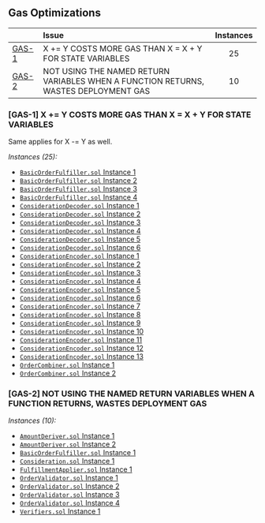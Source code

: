 ## Gas Optimizations

| |Issue|Instances|
|-|:-|:-:|
| [GAS-1](#GAS-1) | X += Y COSTS MORE GAS THAN X = X + Y FOR STATE VARIABLES | 25 |
| [GAS-2](#GAS-2) | NOT USING THE NAMED RETURN VARIABLES WHEN A FUNCTION RETURNS, WASTES DEPLOYMENT GAS | 10 |

### [GAS-1] X += Y COSTS MORE GAS THAN X = X + Y FOR STATE VARIABLES

Same applies for X -= Y as well.

*Instances (25):*
* [`BasicOrderFulfiller.sol` Instance 1](https://github.com/ProjectOpenSea/seaport/blob/5de7302bc773d9821ba4759e47fc981680911ea0/contracts/lib/BasicOrderFulfiller.sol#L941)
* [`BasicOrderFulfiller.sol` Instance 2](https://github.com/ProjectOpenSea/seaport/blob/5de7302bc773d9821ba4759e47fc981680911ea0/contracts/lib/BasicOrderFulfiller.sol#L1112)
* [`BasicOrderFulfiller.sol` Instance 3](https://github.com/ProjectOpenSea/seaport/blob/5de7302bc773d9821ba4759e47fc981680911ea0/contracts/lib/BasicOrderFulfiller.sol#L965)
* [`BasicOrderFulfiller.sol` Instance 4](https://github.com/ProjectOpenSea/seaport/blob/5de7302bc773d9821ba4759e47fc981680911ea0/contracts/lib/BasicOrderFulfiller.sol#L1097)
* [`ConsiderationDecoder.sol` Instance 1](https://github.com/ProjectOpenSea/seaport/blob/5de7302bc773d9821ba4759e47fc981680911ea0/contracts/lib/ConsiderationDecoder.sol#L399)
* [`ConsiderationDecoder.sol` Instance 2](https://github.com/ProjectOpenSea/seaport/blob/5de7302bc773d9821ba4759e47fc981680911ea0/contracts/lib/ConsiderationDecoder.sol#L498)
* [`ConsiderationDecoder.sol` Instance 3](https://github.com/ProjectOpenSea/seaport/blob/5de7302bc773d9821ba4759e47fc981680911ea0/contracts/lib/ConsiderationDecoder.sol#L538)
* [`ConsiderationDecoder.sol` Instance 4](https://github.com/ProjectOpenSea/seaport/blob/5de7302bc773d9821ba4759e47fc981680911ea0/contracts/lib/ConsiderationDecoder.sol#L630)
* [`ConsiderationDecoder.sol` Instance 5](https://github.com/ProjectOpenSea/seaport/blob/5de7302bc773d9821ba4759e47fc981680911ea0/contracts/lib/ConsiderationDecoder.sol#L673)
* [`ConsiderationDecoder.sol` Instance 6](https://github.com/ProjectOpenSea/seaport/blob/5de7302bc773d9821ba4759e47fc981680911ea0/contracts/lib/ConsiderationDecoder.sol#L744)
* [`ConsiderationEncoder.sol` Instance 1](https://github.com/ProjectOpenSea/seaport/blob/5de7302bc773d9821ba4759e47fc981680911ea0/contracts/lib/ConsiderationEncoder.sol#L134)
* [`ConsiderationEncoder.sol` Instance 2](https://github.com/ProjectOpenSea/seaport/blob/5de7302bc773d9821ba4759e47fc981680911ea0/contracts/lib/ConsiderationEncoder.sol#L155)
* [`ConsiderationEncoder.sol` Instance 3](https://github.com/ProjectOpenSea/seaport/blob/5de7302bc773d9821ba4759e47fc981680911ea0/contracts/lib/ConsiderationEncoder.sol#L172)
* [`ConsiderationEncoder.sol` Instance 4](https://github.com/ProjectOpenSea/seaport/blob/5de7302bc773d9821ba4759e47fc981680911ea0/contracts/lib/ConsiderationEncoder.sol#L240)
* [`ConsiderationEncoder.sol` Instance 5](https://github.com/ProjectOpenSea/seaport/blob/5de7302bc773d9821ba4759e47fc981680911ea0/contracts/lib/ConsiderationEncoder.sol#L259)
* [`ConsiderationEncoder.sol` Instance 6](https://github.com/ProjectOpenSea/seaport/blob/5de7302bc773d9821ba4759e47fc981680911ea0/contracts/lib/ConsiderationEncoder.sol#L273)
* [`ConsiderationEncoder.sol` Instance 7](https://github.com/ProjectOpenSea/seaport/blob/5de7302bc773d9821ba4759e47fc981680911ea0/contracts/lib/ConsiderationEncoder.sol#L287)
* [`ConsiderationEncoder.sol` Instance 8](https://github.com/ProjectOpenSea/seaport/blob/5de7302bc773d9821ba4759e47fc981680911ea0/contracts/lib/ConsiderationEncoder.sol#L379)
* [`ConsiderationEncoder.sol` Instance 9](https://github.com/ProjectOpenSea/seaport/blob/5de7302bc773d9821ba4759e47fc981680911ea0/contracts/lib/ConsiderationEncoder.sol#L400)
* [`ConsiderationEncoder.sol` Instance 10](https://github.com/ProjectOpenSea/seaport/blob/5de7302bc773d9821ba4759e47fc981680911ea0/contracts/lib/ConsiderationEncoder.sol#L413)
* [`ConsiderationEncoder.sol` Instance 11](https://github.com/ProjectOpenSea/seaport/blob/5de7302bc773d9821ba4759e47fc981680911ea0/contracts/lib/ConsiderationEncoder.sol#L429)
* [`ConsiderationEncoder.sol` Instance 12](https://github.com/ProjectOpenSea/seaport/blob/5de7302bc773d9821ba4759e47fc981680911ea0/contracts/lib/ConsiderationEncoder.sol#L514)
* [`ConsiderationEncoder.sol` Instance 13](https://github.com/ProjectOpenSea/seaport/blob/5de7302bc773d9821ba4759e47fc981680911ea0/contracts/lib/ConsiderationEncoder.sol#L523)
* [`OrderCombiner.sol` Instance 1](https://github.com/ProjectOpenSea/seaport/blob/5de7302bc773d9821ba4759e47fc981680911ea0/contracts/lib/OrderCombiner.sol#L230)
* [`OrderCombiner.sol` Instance 2](https://github.com/ProjectOpenSea/seaport/blob/5de7302bc773d9821ba4759e47fc981680911ea0/contracts/lib/OrderCombiner.sol#L451)

### [GAS-2] NOT USING THE NAMED RETURN VARIABLES WHEN A FUNCTION RETURNS, WASTES DEPLOYMENT GAS

*Instances (10):*
* [`AmountDeriver.sol` Instance 1](https://github.com/ProjectOpenSea/seaport/blob/5de7302bc773d9821ba4759e47fc981680911ea0/contracts/lib/AmountDeriver.sol#L44)
* [`AmountDeriver.sol` Instance 2](https://github.com/ProjectOpenSea/seaport/blob/5de7302bc773d9821ba4759e47fc981680911ea0/contracts/lib/AmountDeriver.sol#L113)
* [`BasicOrderFulfiller.sol` Instance 1](https://github.com/ProjectOpenSea/seaport/blob/5de7302bc773d9821ba4759e47fc981680911ea0/contracts/lib/BasicOrderFulfiller.sol#L311)
* [`Consideration.sol` Instance 1](https://github.com/ProjectOpenSea/seaport/blob/5de7302bc773d9821ba4759e47fc981680911ea0/contracts/lib/Consideration.sol#L703)
* [`FulfillmentApplier.sol` Instance 1](https://github.com/ProjectOpenSea/seaport/blob/5de7302bc773d9821ba4759e47fc981680911ea0/contracts/lib/FulfillmentApplier.sol#L53)
* [`OrderValidator.sol` Instance 1](https://github.com/ProjectOpenSea/seaport/blob/5de7302bc773d9821ba4759e47fc981680911ea0/contracts/lib/OrderValidator.sol#L115)
* [`OrderValidator.sol` Instance 2](https://github.com/ProjectOpenSea/seaport/blob/5de7302bc773d9821ba4759e47fc981680911ea0/contracts/lib/OrderValidator.sol#L478)
* [`OrderValidator.sol` Instance 3](https://github.com/ProjectOpenSea/seaport/blob/5de7302bc773d9821ba4759e47fc981680911ea0/contracts/lib/OrderValidator.sol#L833)
* [`OrderValidator.sol` Instance 4](https://github.com/ProjectOpenSea/seaport/blob/5de7302bc773d9821ba4759e47fc981680911ea0/contracts/lib/OrderValidator.sol#L869)
* [`Verifiers.sol` Instance 1](https://github.com/ProjectOpenSea/seaport/blob/5de7302bc773d9821ba4759e47fc981680911ea0/contracts/lib/Verifiers.sol#L235)